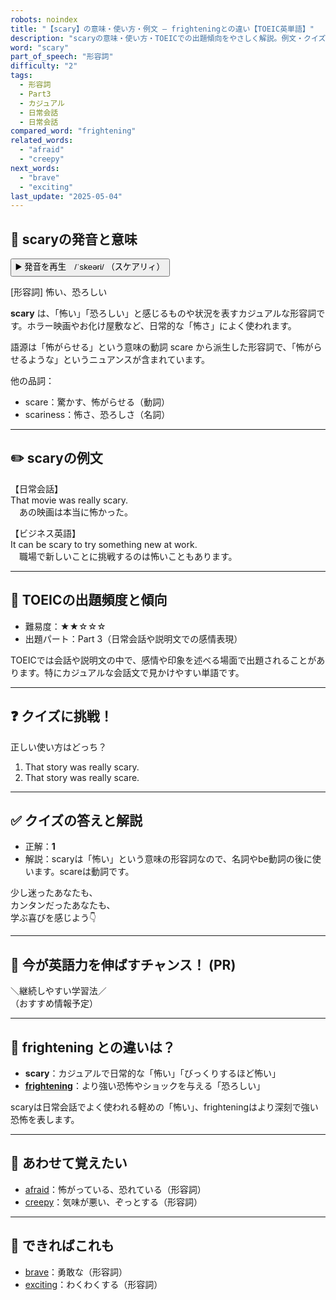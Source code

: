 ```yaml
---
robots: noindex
title: "【scary】の意味・使い方・例文 ― frighteningとの違い【TOEIC英単語】"
description: "scaryの意味・使い方・TOEICでの出題傾向をやさしく解説。例文・クイズ付きでfrighteningとの違いもわかりやすく学べます。"
word: "scary"
part_of_speech: "形容詞"
difficulty: "2"
tags:
  - 形容詞
  - Part3
  - カジュアル
  - 日常会話
  - 日常会話
compared_word: "frightening"
related_words:
  - "afraid"
  - "creepy"
next_words:
  - "brave"
  - "exciting"
last_update: "2025-05-04"
---
```


## 🔰 scaryの発音と意味

<button class="play-audio" onclick="playTTS('scary')">
  <span class="play-audio-main">
    ▶️ 発音を再生　/ˈskeəri/
  </span>
  <span class="play-audio-sub">
    （スケアリィ）
  </span>
</button>

[形容詞] 怖い、恐ろしい

**scary** は、「怖い」「恐ろしい」と感じるものや状況を表すカジュアルな形容詞です。ホラー映画やお化け屋敷など、日常的な「怖さ」によく使われます。

語源は「怖がらせる」という意味の動詞 scare から派生した形容詞で、「怖がらせるような」というニュアンスが含まれています。

他の品詞：  
- scare：驚かす、怖がらせる（動詞）
- scariness：怖さ、恐ろしさ（名詞）

---

## ✏️ scaryの例文

【日常会話】  
That movie was really scary.  
　あの映画は本当に怖かった。

【ビジネス英語】  
It can be scary to try something new at work.  
　職場で新しいことに挑戦するのは怖いこともあります。

---

## 🎯 TOEICの出題頻度と傾向

- 難易度：★★☆☆☆
- 出題パート：Part 3（日常会話や説明文での感情表現）

TOEICでは会話や説明文の中で、感情や印象を述べる場面で出題されることがあります。特にカジュアルな会話文で見かけやすい単語です。

---

## ❓ クイズに挑戦！

正しい使い方はどっち？

1. That story was really scary.  
2. That story was really scare.

---

## ✅ クイズの答えと解説

- 正解：**1**
- 解説：scaryは「怖い」という意味の形容詞なので、名詞やbe動詞の後に使います。scareは動詞です。

少し迷ったあなたも、  
カンタンだったあなたも、  
学ぶ喜びを感じよう👇️

---

## 🚀 今が英語力を伸ばすチャンス！ (PR)

<div class="info-center">
＼継続しやすい学習法／<br>  
（おすすめ情報予定）
</div>

---

## 🤔  frightening との違いは？

- **scary**：カジュアルで日常的な「怖い」「びっくりするほど怖い」
- **[frightening](/word/frightening)**：より強い恐怖やショックを与える「恐ろしい」

scaryは日常会話でよく使われる軽めの「怖い」、frighteningはより深刻で強い恐怖を表します。

---

## 🧩 あわせて覚えたい

- [afraid](/word/afraid)：怖がっている、恐れている（形容詞）
- [creepy](/word/creepy)：気味が悪い、ぞっとする（形容詞）

---

## 📖 できればこれも

- [brave](/word/brave)：勇敢な（形容詞）
- [exciting](/word/exciting)：わくわくする（形容詞）

<!-- cvid: aid32_bid09 -->
